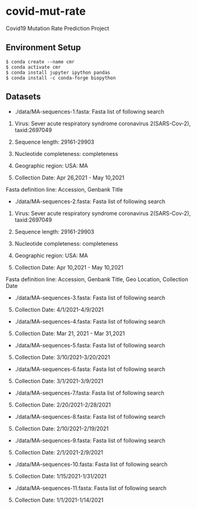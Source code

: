 # covid-mut-rate
Covid19 Mutation Rate Prediction Project

## Environment Setup

```
$ conda create --name cmr
$ conda activate cmr
$ conda install jupyter ipython pandas
$ conda install -c conda-forge biopython
```

## Datasets

* ./data/MA-sequences-1.fasta: Fasta list of following search

1. Virus: Sever acute respiratory syndrome coronavirus 2(SARS-Cov-2), taxid:2697049

2. Sequence length: 29161-29903

3. Nucleotide completeness: completeness

4. Geographic region: USA: MA

5. Collection Date: Apr 26,2021 - May 10,2021

Fasta definition line: Accession, Genbank Title


* ./data/MA-sequences-2.fasta: Fasta list of following search

1. Virus: Sever acute respiratory syndrome coronavirus 2(SARS-Cov-2), taxid:2697049

2. Sequence length: 29161-29903

3. Nucleotide completeness: completeness

4. Geographic region: USA: MA

5. Collection Date: Apr 10,2021 - May 10,2021

Fasta definition line: Accession, Genbank Title, Geo Location, Collection Date

* ./data/MA-sequences-3.fasta: Fasta list of following search
5. Collection Date: 4/1/2021-4/9/2021

* ./data/MA-sequences-4.fasta: Fasta list of following search
5. Collection Date: Mar 21, 2021 - Mar 31,2021

* ./data/MA-sequences-5.fasta: Fasta list of following search
5. Collection Date: 3/10/2021-3/20/2021

* ./data/MA-sequences-6.fasta: Fasta list of following search
5. Collection Date: 3/1/2021-3/9/2021

* ./data/MA-sequences-7.fasta: Fasta list of following search
5. Collection Date: 2/20/2021-2/28/2021

* ./data/MA-sequences-8.fasta: Fasta list of following search
5. Collection Date: 2/10/2021-2/19/2021

* ./data/MA-sequences-9.fasta: Fasta list of following search
5. Collection Date: 2/1/2021-2/9/2021

* ./data/MA-sequences-10.fasta: Fasta list of following search
5. Collection Date: 1/15/2021-1/31/2021

* ./data/MA-sequences-11.fasta: Fasta list of following search
5. Collection Date: 1/1/2021-1/14/2021
